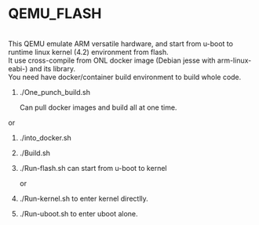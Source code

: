 # QEMU_FLASH

<br>This QEMU emulate ARM versatile hardware, and start from u-boot to runtime linux kernel (4.2) 
environment from flash.
<br>It use cross-compile from ONL docker image (Debian jesse with arm-linux-eabi-) and its library.
<br>You need have docker/container build environment to build whole code.

1. ./One_punch_build.sh

    Can pull docker images and build all at one time.

or 

1. ./into_docker.sh
2. ./Build.sh
3. ./Run-flash.sh
   can start from u-boot to kernel
   
   or
   
4. ./Run-kernel.sh
   to enter kernel directlly.
5. ./Run-uboot.sh
   to enter uboot alone.
   
 
